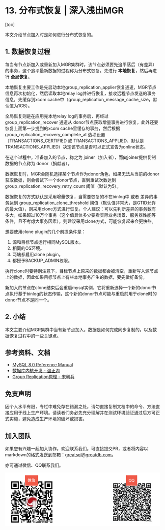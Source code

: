 # 13. 分布式恢复 | 深入浅出MGR

[toc]

本文介绍节点加入时是如何进行分布式恢复的。

## 1. 数据恢复过程
每当有节点新加入或重新加入MGR集群时，该节点必须要先追平落后（有差异）的事务，这个追平最新数据的过程称为分布式恢复。先进行 **本地恢复**，然后再进行 **全局恢复**。

本地恢复主要工作是先启动本地group_replication_applier恢复通道，MGR节点信息再次初始化，然后读取本地relay log并进行恢复，接收远程节点发送的事务信息，先缓存到xcom cache中（group_replication_message_cache_size，默认值为1GB）。

全局恢复则是在应用完本地relay log的事务后，再经过 group_replication_recover 通道从 donor节点获取增量事务进行恢复，此外还要恢复上面第一步提到的xcom cache里缓存的事务，然后根据 group_replication_recovery_complete_at 选项设置（TRANSACTIONS_CERTIFIED 或 TRANSACTIONS_APPLIED，默认是 TRANSACTIONS_APPLIED）决定该节点是否可以正式宣告为online状态。

在这个过程中，准备加入的节点，称之为 joiner（加入者），而向joiner提供复制数据的节点称为 donor（捐献者）。

数据恢复时，MGR会随机选择某个节点作为donor角色，如果无法从当前的donor获取数据，则会尝试下一个donor节点，直到重试次数达到 group_replication_recovery_retry_count 阈值（默认为5）。

数据恢复的方式默认是采用增量恢复，当需要恢复的不在binlog中 或者 差异的事务达到 group_replication_clone_threshold 阈值（默认值非常大，是GTID允许的最大值），则采用clone方式进行恢复。个人建议：可以先判断差异的事务数有多大，如果超过10万个事务（这个值具体多少要看实际业务场景、服务器性能等条件，且不考虑大事务因素），则建议采用clone方式，可能恢复起来会更快些。

想要使用clone plugin的几个前提条件是：
1. 源和目标节点运行相同MySQL版本。
2. 相同的OS环境。
3. 两端都启用clone plugin。
4. 都授予BACKUP_ADMIN权限。

执行clone时要特别注意下，目标节点上原来的数据都会被清空，重新写入源节点上的数据，因此如果目标节点上有些本地事务产生的数据，要先做好备份。

新加入的节点在clone结束后会重启mysql实例，它将重新选择一个新的donor节点执行基于binlog的状态传输，这个新的donor节点可能与重启前用于clone时的donor节点不是同一个。

## 2. 小结
本文主要介绍MGR集群中当有新节点加入，数据是如何完成同步复制的，以及数据恢复过程中的一些关键点。


## 参考资料、文档
- [MySQL 8.0 Reference Manual](https://dev.mysql.com/doc/refman/8.0/en/group-replication.html) 
- [数据库内核开发 - 温正湖](https://www.zhihu.com/column/c_206071340)
- [Group Replication原理 - 宋利兵](https://mp.weixin.qq.com/s/LFJtdpISVi45qv9Wksv19Q)

## 免责声明
因个人水平有限，专栏中难免存在错漏之处，请勿直接复制文档中的命令、方法直接应用于线上生产环境。请读者们务必先充分理解并在测试环境验证通过后方可正式实施，避免造成生产环境的破坏或损害。

## 加入团队
如果您有兴趣一起加入协作，欢迎联系我们，可直接提交PR，或者将内容以markdown的格式发送到邮箱：greatsql@greatdb.com。

亦可通过微信、QQ联系我们。

![Contact Us](../docs/contact-us.png)